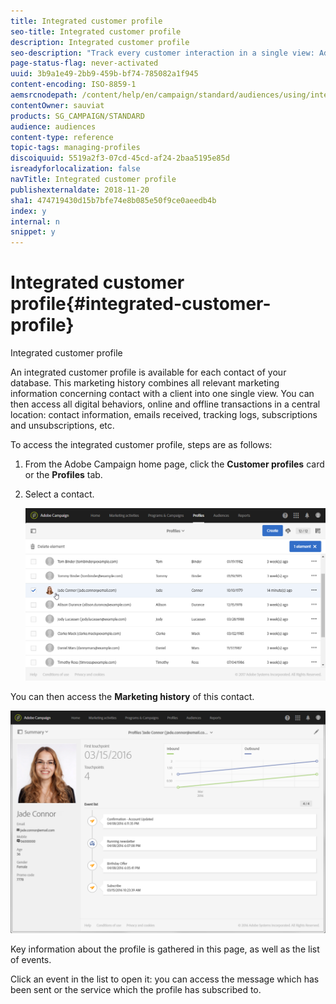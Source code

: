 ```yaml
---
title: Integrated customer profile
seo-title: Integrated customer profile
description: Integrated customer profile
seo-description: "Track every customer interaction in a single view: Adobe Campaign integrated customer profile is updated throughout the customer life cycle."
page-status-flag: never-activated
uuid: 3b9a1e49-2bb9-459b-bf74-785082a1f945
content-encoding: ISO-8859-1
aemsrcnodepath: /content/help/en/campaign/standard/audiences/using/integrated-customer-profile
contentOwner: sauviat
products: SG_CAMPAIGN/STANDARD
audience: audiences
content-type: reference
topic-tags: managing-profiles
discoiquuid: 5519a2f3-07cd-45cd-af24-2baa5195e85d
isreadyforlocalization: false
navTitle: Integrated customer profile
publishexternaldate: 2018-11-20
sha1: 474719430d15b7bfe74e8b085e50f9ce0aeedb4b
index: y
internal: n
snippet: y
---
```


# Integrated customer profile{#integrated-customer-profile}

Integrated customer profile

An integrated customer profile is available for each contact of your database. This marketing history combines all relevant marketing information concerning contact with a client into one single view. You can then access all digital behaviors, online and offline transactions in a central location: contact information, emails received, tracking logs, subscriptions and unsubscriptions, etc.

To access the integrated customer profile, steps are as follows:

1. From the Adobe Campaign home page, click the **Customer profiles** card or the **Profiles** tab.
1. Select a contact.

   ![](assets/mkt_hist_access.png)

You can then access the **Marketing history** of this contact.

![](assets/mkt_hist_view.png)

Key information about the profile is gathered in this page, as well as the list of events.

Click an event in the list to open it: you can access the message which has been sent or the service which the profile has subscribed to.
